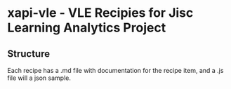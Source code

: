 # xapi-vle - VLE Recipies for Jisc Learning Analytics Project
## Structure
Each recipe has a .md file with documentation for the recipe item, and a .js file will a json sample.

